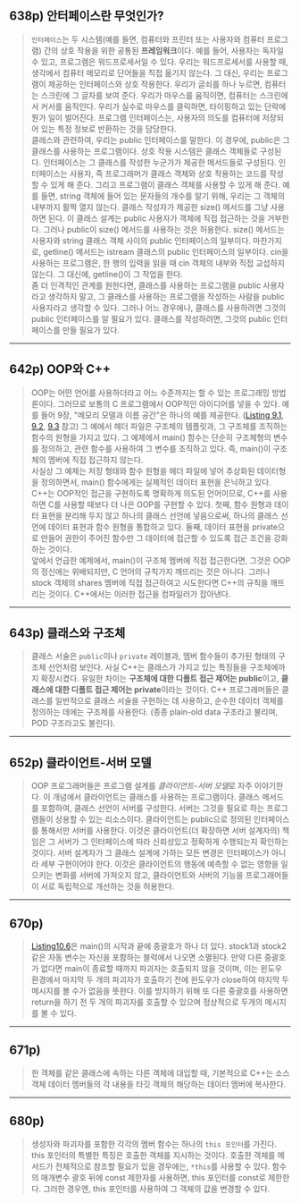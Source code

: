 ## 638p) 안터페이스란 무엇인가?
> ```인터페이스```는 두 시스템(예를 들면, 컴퓨터와 프린터 또는 사용자와 컴퓨터 프로그램) 간의 상호 작용을 위한 공통된 **프레임워크**이다. 예를 들어, 사용자는 독자일 수 있고, 프로그램은 워드프로세서일 수 있다. 우리는 워드프로세서를 사용할 때, 생각에서 컴퓨터 메모리로 단어들을 직접 옮기지 않는다. 그 대신, 우리는 프로그램이 제공하는 인터페이스와 상호 작용한다. 우리가 글쇠를 하나 누르면, 컴퓨터는 스크린에 그 글자를 보여 준다. 우리가 마우스를 움직이면, 컴퓨터는 스크린에서 커서를 움직인다. 우리가 실수로 마우스를 클릭하면, 타이핑하고 있는 단락에 뭔가 일이 벌어진다. 프로그램 인터페이스는, 사용자의 의도를 컴퓨터에 저장되어 있는 특정 정보로 반환하는 것을 담당한다.  
> 클래스와 관련하여, 우리는 public 인터페이스를 말한다. 이 경우에, public은 그 클래스를 사용하는 프로그램이다. 상호 작용 시스템은 클래스 객체들로 구성된다. 인터페이스는 그 클래스를 작성한 누군가가 제공한 메서드들로 구성된다. 인터페이스는 사용자, 즉 프로그래머가 클래스 객체와 상호 작용하는 코드를 작성할 수 있게 해 준다. 그리고 프로그램이 클래스 객체를 사용할 수 있게 해 준다. 예를 들면, string 객체에 들어 있는 문자들의 개수를 알기 위해, 우리는 그 객체의 내부까지 활짝 열지 않는다. 클래스 작성자가 제공한 size() 메서드를 그냥 사용하면 된다. 이 클래스 설계는 public 사용자가 객체에 직접 접근하는 것을 거부한다. 그러나 public이 size() 메서드를 사용하는 것은 허용한다. size() 메서드는 사용자와 string 클래스 객체 사이의 public 인터페이스의 일부이다. 마찬가지로, getline() 메서드는 istream 클래스의 public 인터페이스의 일부이다. cin을 사용하는 프로그램은, 한 행의 입력을 읽을 때 cin 객체의 내부와 직접 교섭하지 않는다. 그 대신에, getline()이 그 작업을 한다.   
> 좀 더 인격적인 관계를 원한다면, 클래스를 사용하는 프로그램을 public 사용자라고 생각하지 말고, 그 클래스를 사용하는 프로그램을 작성하는 사람을 public 사용자라고 생각할 수 있다. 그러나 어느 경우에나, 클래스를 사용하려면 그것의 public 인터페이스를 알 필요가 있다. 클래스를 작성하려면, 그것의 public 인터페이스를 만들 필요가 있다. 
___
## 642p) OOP와 C++
> OOP는 어떤 언어를 사용하더라고 어느 수준까지는 할 수 있는 프로그래밍 방법론이다. 그러므로 보통의 C 프로그램에서 OOP적인 아이디어를 넣을 수 있다. 예를 들어 9장, "메모리 모델과 이름 공간"은 하나의 예를 제공한다. ([Listing 9.1](https://github.com/tlsehddbs/CPP_Basic/blob/main/09/01coordin.h "Listing 9.1"), [9.2](https://github.com/tlsehddbs/CPP_Basic/blob/main/09/02file1.cpp "Listing 9.2"), [9.3](https://github.com/tlsehddbs/CPP_Basic/blob/main/09/03file2.cpp "Listing 9.3") 참고) 그 예에서 헤더 파일은 구조체의 템플릿과, 그 구조체를 조직하는 함수의 원형을 가지고 있다. 그 예제에서 main() 함수는 단순히 구조체형의 변수를 정의하고, 관련 함수를 사용하여 그 변수를 조직하고 있다. 즉, main()이 구조체의 멤버에 직접 접근하지 않는다.  
> 사실상 그 예제는 저장 형태와 함수 원형을 헤더 파일에 넣어 추상화된 데이터형을 정의하면서, main() 함수에게는 실제적인 데이터 표현을 은닉하고 있다. C++는 OOP적인 접근을 구현하도록 명확하게 의도된 언어이므로, C++를 사용하면 C를 사용할 때보다 더 나은 OOP를 구현할 수 있다. 첫째, 함수 원형과 데이터 표현을 분리해 두지 않고 하나의 클래스 선언에 넣음으로써, 하나의 클래스 선언에 데이터 표현과 함수 원형을 통합하고 있다. 둘째, 데이터 표현을 private으로 만들어 권한이 주어진 함수만 그 데이터에 접근할 수 있도록 접근 조건을 강화하는 것이다.  
> 앞에서 언급한 예제에서, main()이 구조체 멤버에 직접 접근한다면, 그것은 OOP의 정신에는 위배되지만, C 언어의 규칙가지 깨뜨리는 것은 아니다. 그러나 stock 객체의 shares 멤버에 직접 접근하여고 시도한다면 C++의 규칙을 깨뜨리는 것이다. C++에서는 이러한 접근을 컴파일러가 잡아낸다. 
___
## 643p) 클래스와 구조체
> 클래스 서술은 ```public```이나 ```private``` 레이블과, 멤버 함수들이 추가된 형태의 구조체 선언처럼 보인다. 사실 C++는 클래스가 가지고 있는 특징들을 구조체에까지 확장시켰다. 유일한 차이는 **구조체에 대한 디폴트 접근 제어는 public**이고, **클래스에 대한 디폴트 접근 제어는 private**이라는 것이다. C++ 프로그래머들은 클래스를 일반적으로 클래스 서술을 구현하는 데 사용하고, 순수한 데이터 객체를 정의하는 데에는 구조체를 사용한다. (종종 plain-old data 구조라고 불리며, POD 구조라고도 불린다).
___
## 652p) 클라이언트-서버 모델
> OOP 프로그래머들은 프로그램 설계를 *클라이언트-서버 모델*로 자주 이야기한다. 이 개념에서 클라이언트는 클래스를 사용하는 프로그램이다. 클래스 메서드를 포함하여, 클래스 선언이 서버를 구성한다. 서버는 그것을 필요로 하는 프로그램들이 상용할 수 있는 리소스이다. 클라이언트는 public으로 정의된 인터페이스를 통해서만 서버를 사용한다. 이것은 클라이언트(더 확장하면 서버 설계자의) 책임은 그 서버가 그 인터페이스에 따라 신뢰성있고 정확하게 수행되는지 확인하는 것이다. 서버 설계자가 그 클래스 설계에 가하는 모든 변경은 인터페이스가 아니라 세부 구현이어야 한다. 이것은 클라이언트의 행동에 예측할 수 없는 영향을 일으키는 변화를 서버에 가져오지 않고, 클라이언트와 서버의 기능을 프로그래머들이 서로 독립적으로 개선하는 것을 허용한다.
___
## 670p)
> [Listing10.6](https://github.com/tlsehddbs/CPP_Basic/blob/main/10/06usestok1.cpp "Listing 10.6")은 main()의 시작과 끝에 중괄호가 하나 더 있다. stock1과 stock2 같은 자동 변수는 자신을 포함하는 블럭에서 나오면 소멸된다. 만약 다른 중괄호가 없다면 main이 종료할 때까지 파괴자는 호출되지 않을 것이며, 이는 윈도우 환경에서 마지막 두 개의 파괴자가 호출하기 전에 윈도우가 close하여 마지막 두 메시지를 볼 수가 없음을 뜻한다. 이를 방지하기 위해 또 다른 중괄호를 사용하면 return을 하기 전 두 개의 파괴자를 호출할 수 있으며 정상적으로 두개의 메시지를 볼 수 있다.
___
## 671p)
> 한 객체를 같은 클래스에 속하는 다른 객체에 대입할 때, 기본적으로 C++는 소스 객체 데이터 멤버들의 각 내용을 타깃 객체의 해당하는 데이터 멤버에 복사한다.
___
## 680p)
> 생성자와 파괴자를 포함한 각각의 멤버 함수는 하나의 ```this 포인터```를 가진다. this 포인터의 특별한 특징은 호출한 객체를 지시하는 것이다. 호출한 객체를 메서드가 전체적으로 참조할 필요가 있을 경우에는, ```*this```를 사용할 수 있다. 함수의 매개변수 괄호 뒤에 const 제한자를 사용하면, this 포인터를 const로 제한한다. 그러한 경우엔, this 포인터를 사용하여 그 객체의 값을 변경할 수 있다.
